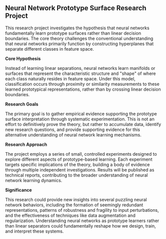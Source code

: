 ## Neural Network Prototype Surface Research Project

This research project investigates the hypothesis that neural networks fundamentally learn prototype surfaces rather than linear decision boundaries. The core theory challenges the conventional understanding that neural networks primarily function by constructing hyperplanes that separate different classes in feature space.

**Core Hypothesis**

Instead of learning linear separations, neural networks learn manifolds or surfaces that represent the characteristic structure and "shape" of where each class naturally resides in feature space. Under this model, classification occurs through proximity or similarity measurements to these learned prototypical representations, rather than by crossing linear decision boundaries.

**Research Goals**

The primary goal is to gather empirical evidence supporting the prototype surface interpretation through systematic experimentation. This is not an effort to definitively prove the theory, but rather to accumulate data, identify new research questions, and provide supporting evidence for this alternative understanding of neural network learning mechanisms.

**Research Approach**

The project employs a series of small, controlled experiments designed to explore different aspects of prototype-based learning. Each experiment targets specific implications of the theory, building a body of evidence through multiple independent investigations. Results will be published as technical reports, contributing to the broader understanding of neural network learning dynamics.

**Significance**

This research could provide new insights into several puzzling neural network behaviors, including the formation of seemingly redundant representations, patterns of robustness and fragility to input perturbations, and the effectiveness of techniques like data augmentation and regularization. Understanding neural networks as prototype learners rather than linear separators could fundamentally reshape how we design, train, and interpret these systems.​​​​​​​​​​​​​​​​